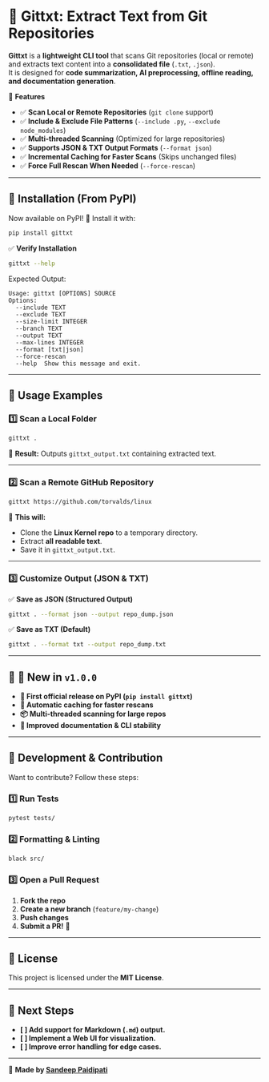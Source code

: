 # 📝 Gittxt: Extract Text from Git Repositories

**Gittxt** is a **lightweight CLI tool** that scans Git repositories (local or remote) and extracts text content into a **consolidated file** (`.txt`, `.json`).  
It is designed for **code summarization, AI preprocessing, offline reading, and documentation generation**.

🚀 **Features**  
- ✅ **Scan Local or Remote Repositories** (`git clone` support)  
- ✅ **Include & Exclude File Patterns** (`--include .py`, `--exclude node_modules`)  
- ✅ **Multi-threaded Scanning** (Optimized for large repositories)  
- ✅ **Supports JSON & TXT Output Formats** (`--format json`)  
- ✅ **Incremental Caching for Faster Scans** (Skips unchanged files)  
- ✅ **Force Full Rescan When Needed** (`--force-rescan`)  

---

## 📌 Installation (From PyPI)
Now available on PyPI! 🎉 Install it with:
```bash
pip install gittxt
```

✅ **Verify Installation**
```bash
gittxt --help
```
Expected Output:
```
Usage: gittxt [OPTIONS] SOURCE
Options:
  --include TEXT
  --exclude TEXT
  --size-limit INTEGER
  --branch TEXT
  --output TEXT
  --max-lines INTEGER
  --format [txt|json]
  --force-rescan
  --help  Show this message and exit.
```

---

## 📌 Usage Examples

### **1️⃣ Scan a Local Folder**
```bash
gittxt .
```
📌 **Result:** Outputs `gittxt_output.txt` containing extracted text.

---

### **2️⃣ Scan a Remote GitHub Repository**
```bash
gittxt https://github.com/torvalds/linux
```
📌 **This will:**
- Clone the **Linux Kernel repo** to a temporary directory.
- Extract **all readable text**.
- Save it in `gittxt_output.txt`.

---

### **3️⃣ Customize Output (JSON & TXT)**
✅ **Save as JSON (Structured Output)**
```bash
gittxt . --format json --output repo_dump.json
```

✅ **Save as TXT (Default)**
```bash
gittxt . --format txt --output repo_dump.txt
```

---

## 📌 🚀 New in `v1.0.0`
- **🎉 First official release on PyPI (`pip install gittxt`)**
- **🔄 Automatic caching for faster rescans**
- **📦 Multi-threaded scanning for large repos**
- **📝 Improved documentation & CLI stability**

---

## 📌 Development & Contribution
Want to contribute? Follow these steps:

### **1️⃣ Run Tests**
```bash
pytest tests/
```

### **2️⃣ Formatting & Linting**
```bash
black src/
```

### **3️⃣ Open a Pull Request**
1. **Fork the repo**
2. **Create a new branch** (`feature/my-change`)
3. **Push changes**
4. **Submit a PR!** 🚀

---

## 📌 License
This project is licensed under the **MIT License**.

---

## **🚀 Next Steps**
- **[ ] Add support for Markdown (`.md`) output.**
- **[ ] Implement a Web UI for visualization.**
- **[ ] Improve error handling for edge cases.**

---

📌 **Made by [Sandeep Paidipati](https://github.com/sandy-sp)**

```